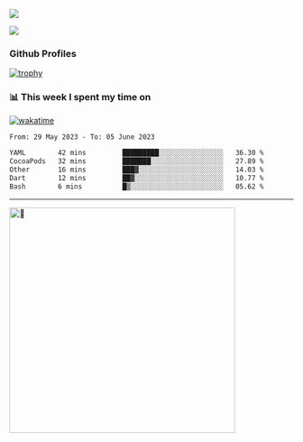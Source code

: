 ![](https://github-readme-activity-graph.cyclic.app/graph?username=WangGuibin&theme=github)

<img src="https://count.getloli.com/get/@WangGuibin.github.readme">

### Github Profiles 

[![trophy](https://github-profile-trophy.vercel.app/?username=WangGuibin&row=3&column=3&margin-w=15&margin-h=15&no-bg=true)](https://github.com/ryo-ma/github-profile-trophy)


### 📊 This week I spent my time on
 [![wakatime](https://wakatime.com/badge/user/407c6d8e-2c17-4c11-a4b0-1564a6f89458.svg)](https://wakatime.com/@407c6d8e-2c17-4c11-a4b0-1564a6f89458) 
<!-- [![CoderWGB's wakatime stats](https://github-readme-stats.vercel.app/api/wakatime?username=407c6d8e-2c17-4c11-a4b0-1564a6f89458)](https://github.com/WangGuibin/WangGuibin) -->


<!--START_SECTION:waka-->

```txt
From: 29 May 2023 - To: 05 June 2023

YAML        42 mins         █████████░░░░░░░░░░░░░░░░   36.30 %
CocoaPods   32 mins         ███████░░░░░░░░░░░░░░░░░░   27.89 %
Other       16 mins         ███▓░░░░░░░░░░░░░░░░░░░░░   14.03 %
Dart        12 mins         ██▓░░░░░░░░░░░░░░░░░░░░░░   10.77 %
Bash        6 mins          █▒░░░░░░░░░░░░░░░░░░░░░░░   05.62 %
```

<!--END_SECTION:waka-->

---


<img alt="🦑" align="left"  width="400px" src="https://cdn.jsdelivr.net/gh/WangGuibin/WangGuibin@master/metrics.svg">
<!-- <img alt="🦑" align="left" width="400px" src="https://cdn.jsdelivr.net/gh/WangGuibin/WangGuibin@master/metrics.additional.svg"> -->


